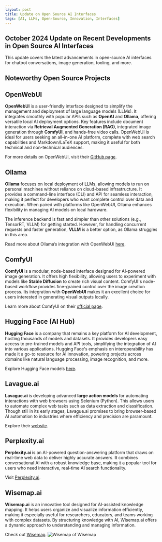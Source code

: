 ```yaml
---
layout: post
title: Update on Open Source AI Interfaces
tags: [AI, LLMs, Open-Source, Innovation, Interfaces]
---
```


## October 2024 Update on Recent Developments in Open Source AI Interfaces

This update covers the latest advancements in open-source AI interfaces for chatbot conversations, image generation, tooling, and more.

**Noteworthy Open Source Projects**
-------------------------------------

## OpenWebUI
**OpenWebUI** is a user-friendly interface designed to simplify the management and deployment of large language models (LLMs). It integrates smoothly with popular APIs such as **OpenAI** and **Ollama**, offering versatile local AI deployment options. Key features include document interaction via **Retrieval Augmented Generation (RAG)**, integrated image generation through **ComfyUI**, and hands-free video calls. OpenWebUI is ideal for users seeking an all-in-one AI platform, complete with web search capabilities and Markdown/LaTeX support, making it useful for both technical and non-technical audiences.

For more details on OpenWebUI, visit their [GitHub page](https://github.com/open-webui/open-webui).

## Ollama
**Ollama** focuses on local deployment of LLMs, allowing models to run on personal machines without reliance on cloud-based infrastructure. It provides a command-line interface (CLI) and API for seamless interaction, making it perfect for developers who want complete control over data and execution. When paired with platforms like OpenWebUI, Ollama enhances flexibility in managing AI models on local hardware.

The inference backend is fast and simpler than other solutions (e.g., TensorRT, VLLM) for getting started. However, for handling concurrent requests and faster generation, **VLLM** is a better option, as Ollama struggles in this area.

Read more about Ollama’s integration with OpenWebUI [here](https://openwebui.com/docs).

## ComfyUI
**ComfyUI** is a modular, node-based interface designed for AI-powered image generation. It offers high flexibility, allowing users to experiment with models like **Stable Diffusion** to create rich visual content. ComfyUI's node-based workflow provides fine-grained control over the image creation process. Its integration with **OpenWebUI** makes it an excellent choice for users interested in generating visual outputs locally.

Learn more about ComfyUI on their [official page](https://github.com/comfyanonymous/ComfyUI).

## Hugging Face (AI Hub)
**Hugging Face** is a company that remains a key platform for AI development, hosting thousands of models and datasets. It provides developers easy access to pre-trained models and API tools, simplifying the integration of AI into various applications. Hugging Face's emphasis on interoperability has made it a go-to resource for AI innovation, powering projects across domains like natural language processing, image recognition, and more.

Explore Hugging Face models [here](https://huggingface.co/models).

## Lavague.ai
**Lavague.ai** is developing advanced **large action models** for automating interactions with web browsers using Selenium (Python). This allows users to automate complex web tasks such as data extraction and classification. Though still in its early stages, Lavague.ai promises to bring browser-based AI automation to industries where efficiency and precision are paramount.

Explore their [website](https://www.lavague.ai/).

## Perplexity.ai
**Perplexity.ai** is an AI-powered question-answering platform that draws on real-time web data to deliver highly accurate answers. It combines conversational AI with a robust knowledge base, making it a popular tool for users who need interactive, real-time AI search functionality.

Visit [Perplexity.ai](https://perplexity.ai).

## Wisemap.ai
**Wisemap.ai** is an innovative tool designed for AI-assisted knowledge mapping. It helps users organize and visualize information efficiently, making it especially useful for researchers, educators, and teams working with complex datasets. By structuring knowledge with AI, Wisemap.ai offers a dynamic approach to understanding and managing information.

Check out [Wisemap](https://wisemap.ai).
![Wisemap of Wisemap](/images/wisemapwisemap.png "Auto-generated Wisemap")
